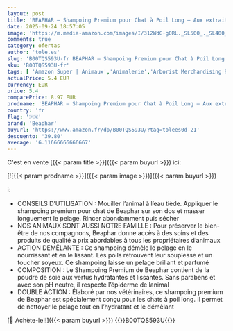 ```yaml
---
layout: post
title: 'BEAPHAR – Shampoing Premium pour Chat à Poil Long – Aux extraits naturels de Feuilles d’Olivier & de Poudre de Soie – Nettoie  Hydrate et facilite Le démêlage – pH Neutre & sans parben – 200ml'
date: 2025-09-24 18:57:05
image: 'https://m.media-amazon.com/images/I/312WdG+g0RL._SL500_._SL400_.jpg'
comments: true
category: ofertas
author: 'tole.es'
slug: 'B00TQS593U-fr BEAPHAR – Shampoing Premium pour Chat à Poil Long – Aux...'
sku: 'B00TQS593U-fr'
tags: [ 'Amazon Super | Animaux','Animalerie','Arborist Merchandising Root','CML-Pets','Chats','Les produits préférés de nos clients : Animalerie','Pet Grooming','Pets All','Self Service','Shampooings et démêlants pour chats','Soins pour animaux','Special Features Stores','Toilettage du chat','Top Brands Pet Care','Top Brands Pets Selection','beaphar','f15c17c4-8d71-4366-8efd-d3fa0ca6d621_0','f15c17c4-8d71-4366-8efd-d3fa0ca6d621_2001','f15c17c4-8d71-4366-8efd-d3fa0ca6d621_3201','f15c17c4-8d71-4366-8efd-d3fa0ca6d621_7401','f15c17c4-8d71-4366-8efd-d3fa0ca6d621_8101','node 2','🇫🇷', ]
actualPrice: 5.4 EUR
currency: EUR
price: 5.4
comparePrice: 8.97 EUR
prodname: 'BEAPHAR – Shampoing Premium pour Chat à Poil Long – Aux extraits naturels de Feuilles d’Olivier & de Poudre de Soie – Nettoie  Hydrate et facilite Le démêlage – pH Neutre & sans parben – 200ml'
country: 'fr'
flag: '🇫🇷'
brand: 'Beaphar'
buyurl: 'https://www.amazon.fr/dp/B00TQS593U/?tag=tolees0d-21'
descuento: '39.80'
average: '6.11666666666667'
---
```


C'est en vente [{{< param title >}}]({{< param buyurl >}}) ici:

[![{{< param prodname >}}]({{< param image >}})]({{< param buyurl >}})

ℹ️:

- CONSEILS D’UTILISATION : Mouiller l’animal à l’eau tiède. Appliquer le shampoing premium pour chat de Beaphar sur son dos et masser longuement le pelage. Rincer abondamment puis sécher
- NOS ANIMAUX SONT AUSSI NOTRE FAMILLE : Pour préserver le bien-être de nos compagnons, Beaphar donne accès à des soins et des produits de qualité à prix abordables à tous les propriétaires d’animaux
- ACTION DÉMÊLANTE : Ce shampoing démêle le pelage en le nourrissant et en le lissant. Les poils retrouvent leur souplesse et un toucher soyeux. Ce shampoing laisse un pelage brillant et parfumé
- COMPOSITION : Le Shampoing Premium de Beaphar contient de la poudre de soie aux vertus hydratantes et lissantes. Sans parabens et avec son pH neutre, il respecte l’épiderme de lanimal
- DOUBLE ACTION : Élaboré par nos vétérinaires, ce shampoing premium de Beaphar est spécialement conçu pour les chats à poil long. Il permet de nettoyer le pelage tout en l’hydratant et le démêlant

[🛒 Achète-le!!]({{< param buyurl >}})
{{<world>}}B00TQS593U{{</world>}}
